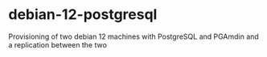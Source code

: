 # debian-12-postgresql
Provisioning of two debian 12 machines with PostgreSQL and PGAmdin and a replication between the two
